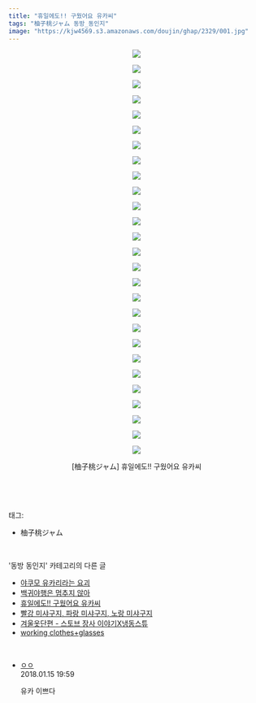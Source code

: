 ```yaml
---
title: "휴일에도!! 구웠어요 유카씨"
tags: "柚子桃ジャム 동방_동인지"
image: "https://kjw4569.s3.amazonaws.com/doujin/ghap/2329/001.jpg"
---
```

<div class="article">
<p style="text-align: center; clear: none; float: none;"><img src="{{ site.imgserver3 }}/ghap/2329/001.jpg"/></p>
<p style="text-align: center; clear: none; float: none;"><img src="{{ site.imgserver3 }}/ghap/2329/002.jpg"/></p>
<p style="text-align: center; clear: none; float: none;"><img src="{{ site.imgserver3 }}/ghap/2329/003.jpg"/></p>
<p style="text-align: center; clear: none; float: none;"><img src="{{ site.imgserver3 }}/ghap/2329/004.jpg"/></p>
<p style="text-align: center; clear: none; float: none;"><img src="{{ site.imgserver3 }}/ghap/2329/005.jpg"/></p>
<p style="text-align: center; clear: none; float: none;"><img src="{{ site.imgserver3 }}/ghap/2329/006.jpg"/></p>
<p style="text-align: center; clear: none; float: none;"><img src="{{ site.imgserver3 }}/ghap/2329/007.jpg"/></p>
<p style="text-align: center; clear: none; float: none;"><img src="{{ site.imgserver3 }}/ghap/2329/008.jpg"/></p>
<p style="text-align: center; clear: none; float: none;"><img src="{{ site.imgserver3 }}/ghap/2329/009.jpg"/></p>
<p style="text-align: center; clear: none; float: none;"><img src="{{ site.imgserver3 }}/ghap/2329/010.jpg"/></p>
<p style="text-align: center; clear: none; float: none;"><img src="{{ site.imgserver3 }}/ghap/2329/011.jpg"/></p>
<p style="text-align: center; clear: none; float: none;"><img src="{{ site.imgserver3 }}/ghap/2329/012.jpg"/></p>
<p style="text-align: center; clear: none; float: none;"><img src="{{ site.imgserver3 }}/ghap/2329/013.jpg"/></p>
<p style="text-align: center; clear: none; float: none;"><img src="{{ site.imgserver3 }}/ghap/2329/014.jpg"/></p>
<p style="text-align: center; clear: none; float: none;"><img src="{{ site.imgserver3 }}/ghap/2329/015.jpg"/></p>
<p style="text-align: center; clear: none; float: none;"><img src="{{ site.imgserver3 }}/ghap/2329/016.jpg"/></p>
<p style="text-align: center; clear: none; float: none;"><img src="{{ site.imgserver3 }}/ghap/2329/017.jpg"/></p>
<p style="text-align: center; clear: none; float: none;"><img src="{{ site.imgserver3 }}/ghap/2329/018.jpg"/></p>
<p style="text-align: center; clear: none; float: none;"><img src="{{ site.imgserver3 }}/ghap/2329/019.jpg"/></p>
<p style="text-align: center; clear: none; float: none;"><img src="{{ site.imgserver3 }}/ghap/2329/020.jpg"/></p>
<p style="text-align: center; clear: none; float: none;"><img src="{{ site.imgserver3 }}/ghap/2329/021.jpg"/></p>
<p style="text-align: center; clear: none; float: none;"><img src="{{ site.imgserver3 }}/ghap/2329/022.jpg"/></p>
<p style="text-align: center; clear: none; float: none;"><img src="{{ site.imgserver3 }}/ghap/2329/023.jpg"/></p>
<p style="text-align: center; clear: none; float: none;"><img src="{{ site.imgserver3 }}/ghap/2329/024.jpg"/></p>
<p style="text-align: center; clear: none; float: none;"><img src="{{ site.imgserver3 }}/ghap/2329/025.jpg"/></p>
<p style="text-align: center; clear: none; float: none;"><img src="{{ site.imgserver3 }}/ghap/2329/026.jpg"/></p>
<p style="text-align: center; clear: none; float: none;"><img src="{{ site.imgserver3 }}/ghap/2329/027.jpg"/></p>
<p style="text-align: center; clear: none; float: none;">[柚子桃ジャム] 휴일에도!! 구웠어요 유카씨</p>
<p><br/></p>
</div><br/>
<div class="tagTrail">
<p>태그: </p>
<ul>
<li>柚子桃ジャム</li>
</ul>
</div><br/>
<div class="another">
<p>'동방 동인지' 카테고리의 다른 글</p>
<ul>
<li><a href="/ghap_2332">야쿠모 유카리라는 요괴</a></li>
<li><a href="/ghap_2331">백귀야행은 멈추지 않아</a></li>
<li><a href="/ghap_2329">휴일에도!! 구웠어요 유카씨</a></li>
<li><a href="/ghap_2328">빨강 미샤구지, 파랑 미샤구지, 노랑 미샤구지</a></li>
<li><a href="/ghap_2327">겨울옷단편 - 스토브 장사 이야기X냉동스튜</a></li>
<li><a href="/ghap_2326">working clothes+glasses</a></li>
</ul>
</div><br/>
<div class="cb_module cb_fluid">
<div class="cb_wrt cb_profile">
<div class="comment">
<ul>
<li class="cb_thumb_off" id="comment15175012">
<div class="cb_comment_area">
<div class="cb_info_area">
<div class="cb_section">
<span class="cb_nick_name"> <a href="http://http:/ㄱㄷ극딧ㅇ7z8au1bh" onclick="return openLinkInNewWindow(this)">ㅇㅇ</a></span>
</div>
<div class="cb_section">
<span class="cb_date">2018.01.15 19:59 </span>
</div>
</div>
<div class="cb_dsc_comment">
<p class="cb_dsc">
											유카 이쁘다
										</p>
</div>
</div></li>
</ul>
</div>
</div><!-- commentList close -->
</div><br/>
